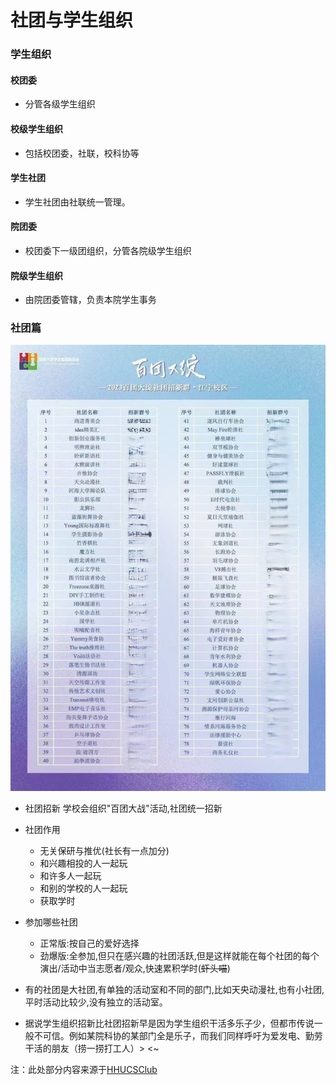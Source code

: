 # 社团与学生组织

### 学生组织

#### 校团委

- 分管各级学生组织

#### 校级学生组织

- 包括校团委，社联，校科协等

#### 学生社团

- 学生社团由社联统一管理。

#### 院团委

- 校团委下一级团组织，分管各院级学生组织

#### 院级学生组织

- 由院团委管辖，负责本院学生事务

### 社团篇

![河海大学社团](image/社团与学生组织/2023百团大战.png)

- 社团招新
  学校会组织"百团大战"活动,社团统一招新
- 社团作用
  - 无关保研与推优(社长有一点加分)
  - 和兴趣相投的人一起玩
  - 和许多人一起玩
  - 和别的学校的人一起玩
  - 获取学时
- 参加哪些社团
  - 正常版:按自己的爱好选择
  - 劲爆版:全参加,但只在感兴趣的社团活跃,但是这样就能在每个社团的每个演出/活动中当志愿者/观众,快速累积学时(~~虾头喵~~)

- 有的社团是大社团,有单独的活动室和不同的部门,比如天央动漫社,也有小社团,平时活动比较少,没有独立的活动室。

- 据说学生组织招新比社团招新早是因为学生组织干活多乐子少，但都市传说一般不可信。例如某院科协的某部门全是乐子，而我们同样呼吁为爱发电、勤劳干活的朋友（捞一捞打工人）> <~

注：此处部分内容来源于[HHUCSClub](https://moska1ro.github.io/hhucsclub_test/Join%20Us/CampusRelation.html)
